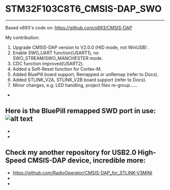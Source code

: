 # STM32F103C8T6_CMSIS-DAP_SWO
-----------------------------

Based x893's code on: https://github.com/x893/CMSIS-DAP

My contribution:

1. Upgrade CMSIS-DAP version to V2.0.0 (HID mode, not WinUSB) .
2. Enable SWO_UART function(USART1), no SWO_STREAM/SWO_MANCHESTER mode.
3. CDC function improved(USART2).
4. Added a Soft-Reset function for Cortex-M.
5. Added BluePill board support, Remapped or unRemap (refer to Docs).
6. Added STLINK_V2A, STLINK_V2B board support (refer to Docs).
7. Minor changes, e.g. LED handling, project files re-group......
 -

Here is the BluePill remapped SWD port in use:
![alt text](https://github.com/RadioOperator/STM32F103C8T6_CMSIS-DAP_SWO/blob/master/Doc/Bluepill/1.SWD_Remapped.jpg) 
 -
 -
 -
Check my another repository for USB2.0 High-Speed CMSIS-DAP device, incredible more:
 -
 - https://github.com/RadioOperator/CMSIS-DAP_for_STLINK-V3MINI
 -
 - 



